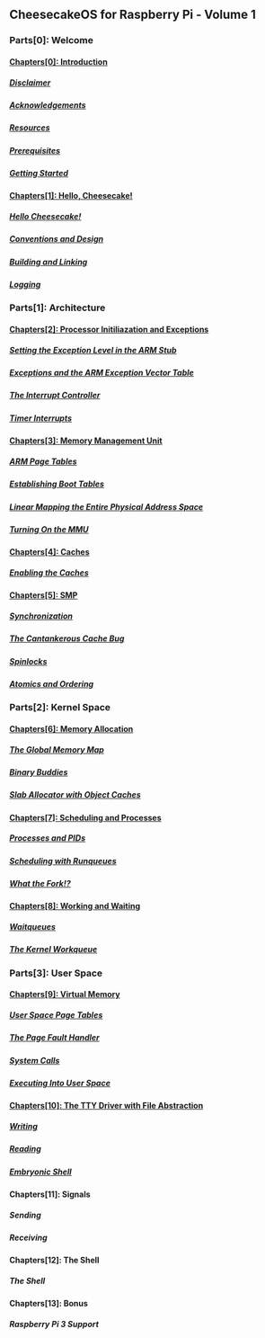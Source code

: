 ## CheesecakeOS for Raspberry Pi - Volume 1
### Parts[0]: Welcome
#### [Chapters[0]: Introduction](chapter0/chapter0.md)
  ##### [*Disclaimer*](chapter0/disclaimer.md)
  ##### [*Acknowledgements*](chapter0/acknowledgements.md)
  ##### [*Resources*](chapter0/resources.md)
  ##### [*Prerequisites*](chapter0/prerequisites.md)
  ##### [*Getting Started*](chapter0/getting-started.md)
#### [Chapters[1]: Hello, Cheesecake!](chapter1/chapter1.md)
  ##### [*Hello Cheesecake!*](chapter1/hello-cheesecake.md)
  ##### [*Conventions and Design*](chapter1/conventions-design.md)
  ##### [*Building and Linking*](chapter1/building-linking.md)
  ##### [*Logging*](chapter1/logging.md)
### Parts[1]: Architecture
#### [Chapters[2]: Processor Initiliazation and Exceptions](chapter2/chapter2.md)
  ##### [*Setting the Exception Level in the ARM Stub*](chapter2/arm-stub.md)
  ##### [*Exceptions and the ARM Exception Vector Table*](chapter2/exception-vector-table.md)
  ##### [*The Interrupt Controller*](chapter2/interrupt-controller.md)
  ##### [*Timer Interrupts*](chapter2/timer-interrupts.md)
#### [Chapters[3]: Memory Management Unit](chapter3/chapter3.md)
  ##### [*ARM Page Tables*](chapter3/arm-page-tables.md)
  ##### [*Establishing Boot Tables*](chapter3/boot-tables.md)
  ##### [*Linear Mapping the Entire Physical Address Space*](chapter3/linear-mapping.md)
  ##### [*Turning On the MMU*](chapter3/mmu.md)
#### [Chapters[4]: Caches](chapter4/chapter4.md)
  ##### [*Enabling the Caches*](chapter4/caches.md)
#### [Chapters[5]: SMP](chapter5/chapter5.md)
  ##### [*Synchronization*](chapter5/synchronization.md)
  ##### [*The Cantankerous Cache Bug*](chapter5/cache-bug.md)
  ##### [*Spinlocks*](chapter5/spinlocks.md)
  ##### [*Atomics and Ordering*](chapter5/atomics-ordering.md)
### Parts[2]: Kernel Space
#### [Chapters[6]: Memory Allocation](chapter6/chapter6.md)
  ##### [*The Global Memory Map*](chapter6/global-memmap.md)
  ##### [*Binary Buddies*](chapter6/binary-buddies.md)
  ##### [*Slab Allocator with Object Caches*](chapter6/slab.md)
#### [Chapters[7]: Scheduling and Processes](chapter7/chapter7.md)
  ##### [*Processes and PIDs*](chapter7/process.md)
  ##### [*Scheduling with Runqueues*](chapter7/scheduler.md)
  ##### [*What the Fork!?*](chapter7/fork.md)
#### [Chapters[8]: Working and Waiting](chapter8/chapter8.md)
  ##### [*Waitqueues*](chapter8/waitqueues.md)
  ##### [*The Kernel Workqueue*](chapter8/workqueue.md)
### Parts[3]: User Space
#### [Chapters[9]: Virtual Memory](chapter09/chapter09.md)
  ##### [*User Space Page Tables*](chapter09/pagetables.md)
  ##### [*The Page Fault Handler*](chapter09/pagefault.md)
  ##### [*System Calls*](chapter09/syscall.md)
  ##### [*Executing Into User Space*](chapter09/exec.md)
#### [Chapters[10]: The TTY Driver with File Abstraction](chapter10/chapter10.md)
  ##### [*Writing*](chapter10/write.md)
  ##### [*Reading*](chapter10/read.md)
  ##### [*Embryonic Shell*](chapter10/shell.md)
#### Chapters[11]: Signals
  ##### *Sending*
  ##### *Receiving*
#### Chapters[12]: The Shell
  ##### *The Shell*
#### Chapters[13]: Bonus
  ##### *Raspberry Pi 3 Support*
